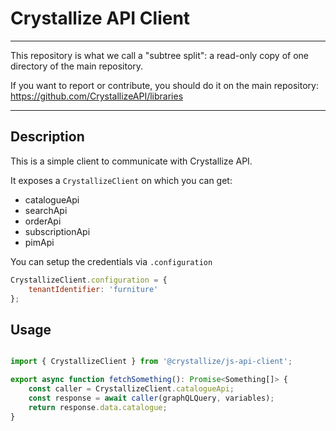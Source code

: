 # Crystallize API Client

---

This repository is what we call a "subtree split": a read-only copy of one directory of the main repository.

If you want to report or contribute, you should do it on the main repository: https://github.com/CrystallizeAPI/libraries

---

## Description 

This is a simple client to communicate with Crystallize API.

It exposes a `CrystallizeClient` on which you can get:

- catalogueApi
- searchApi
- orderApi
- subscriptionApi
- pimApi

You can setup the credentials via `.configuration`

```javascript
CrystallizeClient.configuration = {
    tenantIdentifier: 'furniture'
};
```

## Usage

```javascript

import { CrystallizeClient } from '@crystallize/js-api-client';

export async function fetchSomething(): Promise<Something[]> {
    const caller = CrystallizeClient.catalogueApi;
    const response = await caller(graphQLQuery, variables);
    return response.data.catalogue;
}

```
